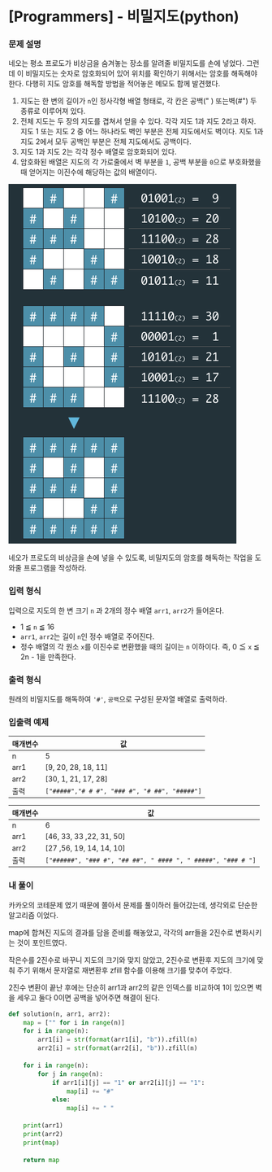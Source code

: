 # [Programmers] - 비밀지도(python)

### 문제 설명

네오는 평소 프로도가 비상금을 숨겨놓는 장소를 알려줄 비밀지도를 손에 넣었다. 그런데 이 비밀지도는 숫자로 암호화되어 있어 위치를 확인하기 위해서는 암호를 해독해야 한다. 다행히 지도 암호를 해독할 방법을 적어놓은 메모도 함께 발견했다.

1. 지도는 한 변의 길이가 `n`인 정사각형 배열 형태로, 각 칸은 공백(" ) 또는벽(#") 두 종류로 이루어져 있다.
2. 전체 지도는 두 장의 지도를 겹쳐서 얻을 수 있다. 각각 지도 1과 지도 2라고 하자. 지도 1 또는 지도 2 중 어느 하나라도 벽인 부분은 전체 지도에서도 벽이다. 지도 1과 지도 2에서 모두 공백인 부분은 전체 지도에서도 공백이다.
3. 지도 1과 지도 2는 각각 정수 배열로 암호화되어 있다.
4. 암호화된 배열은 지도의 각 가로줄에서 벽 부분을 `1`, 공백 부분을 `0`으로 부호화했을 때 얻어지는 이진수에 해당하는 값의 배열이다.

![secret map](../../img/Untitled/secret8.png)

네오가 프로도의 비상금을 손에 넣을 수 있도록, 비밀지도의 암호를 해독하는 작업을 도와줄 프로그램을 작성하라.

### 입력 형식

입력으로 지도의 한 변 크기 `n` 과 2개의 정수 배열 `arr1`, `arr2`가 들어온다.

- 1 ≦ `n` ≦ 16
- `arr1`, `arr2`는 길이 `n`인 정수 배열로 주어진다.
- 정수 배열의 각 원소 `x`를 이진수로 변환했을 때의 길이는 `n` 이하이다. 즉, 0 ≦ `x` ≦ 2n - 1을 만족한다.

### 출력 형식

원래의 비밀지도를 해독하여 `'#'`, `공백`으로 구성된 문자열 배열로 출력하라.

### 입출력 예제

| 매개변수 | 값                                            |
| -------- | --------------------------------------------- |
| n        | 5                                             |
| arr1     | [9, 20, 28, 18, 11]                           |
| arr2     | [30, 1, 21, 17, 28]                           |
| 출력     | `["#####","# # #", "### #", "# ##", "#####"]` |

| 매개변수 | 값                                                           |
| -------- | ------------------------------------------------------------ |
| n        | 6                                                            |
| arr1     | [46, 33, 33 ,22, 31, 50]                                     |
| arr2     | [27 ,56, 19, 14, 14, 10]                                     |
| 출력     | `["######", "### #", "## ##", " #### ", " #####", "### # "]` |

### 내 풀이 

카카오의 코테문제 였기 때문에 쫄아서 문제를 풀이하러 들어갔는데, 생각외로 단순한 알고리즘 이었다. 

map에 합쳐진 지도의 결과를 담을 준비를 해놓았고, 각각의 arr들을 2진수로 변화시키는 것이 포인트였다.

작은수를 2진수로 바꾸니 지도의 크기와 맞지 않았고, 2진수로 변환후 지도의 크기에 맞춰 주기 위해서 문자열로 재변환후 zfill 함수를 이용해 크기를 맞추어 주었다. 

2진수 변환이 끝난 후에는 단순히 arr1과 arr2의 같은 인덱스를 비교하여 1이 있으면 벽을 세우고 둘다 0이면 공백을 넣어주면 해결이 된다.

````python
def solution(n, arr1, arr2):
    map = ["" for i in range(n)]
    for i in range(n):
        arr1[i] = str(format(arr1[i], "b")).zfill(n)
        arr2[i] = str(format(arr2[i], "b")).zfill(n)
        
    for i in range(n):
        for j in range(n):
            if arr1[i][j] == "1" or arr2[i][j] == "1":
                map[i] += "#"
            else:
                map[i] += " "
    
    print(arr1)
    print(arr2)
    print(map)
    
    return map
````

